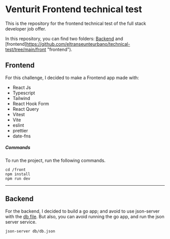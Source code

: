 # Venturit Frontend technical test

This is the repository for the frontend technical test of the full stack developer job offer.

In this repository, you can find two folders: [Backend](https://github.com/eltranseunteurbano/technical-test/tree/main/back "Backend") and [frontend]https://github.com/eltranseunteurbano/technical-test/tree/main/front "frontend").

## Frontend
For this challenge, I decided to make a Frontend app made with:
- React Js
- Typescript
- Tailwind
- React Hook Form
- React Query
- Vitest
- Vite
- eslint
- prettier
- date-fns

##### Commands
To run the project, run the following commands.

```
cd /front
npm install
npm run dev
```

------------
## Backend
For the backend, I decided to build a go app; and avoid to use json-server with the [db file](https://github.com/eltranseunteurbano/technical-test/tree/main/db "db file"). 
But also, you can avoid running the go app, and run the json server service.

```
json-server db/db.json
```
